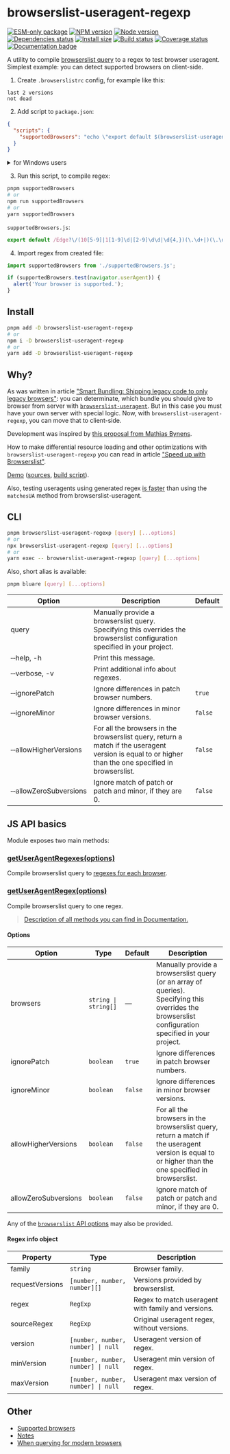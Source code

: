 # browserslist-useragent-regexp

[![ESM-only package][package]][package-url]
[![NPM version][npm]][npm-url]
[![Node version][node]][node-url]
[![Dependencies status][deps]][deps-url]
[![Install size][size]][size-url]
[![Build status][build]][build-url]
[![Coverage status][coverage]][coverage-url]
[![Documentation badge][documentation]][documentation-url]

[package]: https://img.shields.io/badge/package-ESM--only-ffe536.svg
[package-url]: https://nodejs.org/api/esm.html

[npm]: https://img.shields.io/npm/v/browserslist-useragent-regexp.svg
[npm-url]: https://npmjs.com/package/browserslist-useragent-regexp

[node]: https://img.shields.io/node/v/browserslist-useragent-regexp.svg
[node-url]: https://nodejs.org

[deps]: https://img.shields.io/librariesio/release/npm/browserslist-useragent-regexp
[deps-url]: https://libraries.io/npm/browserslist-useragent-regexp/tree

[size]: https://packagephobia.com/badge?p=browserslist-useragent-regexp
[size-url]: https://packagephobia.com/result?p=browserslist-useragent-regexp

[build]: https://img.shields.io/github/actions/workflow/status/browserslist/browserslist-useragent-regexp/ci.yml?branch=master
[build-url]: https://github.com/browserslist/browserslist-useragent-regexp/actions

[coverage]: https://img.shields.io/codecov/c/github/browserslist/browserslist-useragent-regexp.svg
[coverage-url]: https://app.codecov.io/gh/browserslist/browserslist-useragent-regexp

[documentation]: https://img.shields.io/badge/API-Documentation-2b7489.svg
[documentation-url]: https://browserslist.github.io/browserslist-useragent-regexp

A utility to compile [browserslist query](https://github.com/browserslist/browserslist#queries) to a regex to test browser useragent. Simplest example: you can detect supported browsers on client-side.

1) Create `.browserslistrc` config, for example like this:

```
last 2 versions
not dead
```

2) Add script to `package.json`:

```json
{
  "scripts": {
    "supportedBrowsers": "echo \"export default $(browserslist-useragent-regexp --allowHigherVersions);\" > supportedBrowsers.js"
  }
}
```

<details>
  <summary>for Windows users</summary>

```json
{
  "scripts": {
    "supportedBrowsers": "(echo export default && browserslist-useragent-regexp --allowHigherVersions) > supportedBrowsers.js"
  }
}
```

</details>

3) Run this script, to compile regex:

```bash
pnpm supportedBrowsers
# or
npm run supportedBrowsers
# or
yarn supportedBrowsers
```

`supportedBrowsers.js`:

```js
export default /Edge?\/(10[5-9]|1[1-9]\d|[2-9]\d\d|\d{4,})(\.\d+|)(\.\d+|)|Firefox\/(10[4-9]|1[1-9]\d|[2-9]\d\d|\d{4,})\.\d+(\.\d+|)|Chrom(ium|e)\/(10[5-9]|1[1-9]\d|[2-9]\d\d|\d{4,})\.\d+(\.\d+|)|Maci.* Version\/(15\.([6-9]|\d{2,})|(1[6-9]|[2-9]\d|\d{3,})\.\d+)([,.]\d+|)( Mobile\/\w+|) Safari\/|Chrome.+OPR\/(9\d|\d{3,})\.\d+\.\d+|(CPU[ +]OS|iPhone[ +]OS|CPU[ +]iPhone|CPU IPhone OS|CPU iPad OS)[ +]+(15[._]([6-9]|\d{2,})|(1[6-9]|[2-9]\d|\d{3,})[._]\d+)([._]\d+|)|Opera Mini|Android:?[ /\-](10[6-9]|1[1-9]\d|[2-9]\d{2}|\d{4,})(\.\d+|)(\.\d+|)|Mobile Safari.+OPR\/(6[4-9]|[7-9]\d|\d{3,})\.\d+\.\d+|Android.+Firefox\/(10[5-9]|1[1-9]\d|[2-9]\d\d|\d{4,})\.\d+(\.\d+|)|Android.+Chrom(ium|e)\/(10[6-9]|1[1-9]\d|[2-9]\d\d|\d{4,})\.\d+(\.\d+|)|Android.+(UC? ?Browser|UCWEB|U3)[ /]?(13\.([4-9]|\d{2,})|(1[4-9]|[2-9]\d|\d{3,})\.\d+)\.\d+|SamsungBrowser\/(1[7-9]|[2-9]\d|\d{3,})\.\d+|Android.+MQQBrowser\/(13(\.([1-9]|\d{2,})|)|(1[4-9]|[2-9]\d|\d{3,})(\.\d+|))(\.\d+|)|K[Aa][Ii]OS\/(2\.([5-9]|\d{2,})|([3-9]|\d{2,})\.\d+)(\.\d+|)/;
```

4) Import regex from created file:

```js
import supportedBrowsers from './supportedBrowsers.js';

if (supportedBrowsers.test(navigator.userAgent)) {
  alert('Your browser is supported.');
}
```

## Install

```bash
pnpm add -D browserslist-useragent-regexp
# or
npm i -D browserslist-useragent-regexp
# or
yarn add -D browserslist-useragent-regexp
```

## Why?

As was written in article ["Smart Bundling: Shipping legacy code to only legacy browsers"](https://www.smashingmagazine.com/2018/10/smart-bundling-legacy-code-browsers/): you can determinate, which bundle you should give to browser from server with [`browserslist-useragent`](https://github.com/browserslist/browserslist-useragent). But in this case you must have your own server with special logic. Now, with `browserslist-useragent-regexp`, you can move that to client-side.

Development was inspired by [this proposal from Mathias Bynens](https://twitter.com/mathias/status/1105857829393653761).

How to make differential resource loading and other optimizations with `browserslist-useragent-regexp` you can read in article ["Speed up with Browserslist"](https://dev.to/dangreen/speed-up-with-browserslist-30lh).

[Demo](https://browserslist.github.io/browserslist-useragent-regexp/demo.html) ([sources](https://github.com/browserslist/browserslist-useragent-regexp/blob/7cf6afb7da2b6c77179abb8b8bd1bbcb61cf376a/docs/demo.html#L17-L29), [build script](https://github.com/browserslist/browserslist-useragent-regexp/blob/7cf6afb7da2b6c77179abb8b8bd1bbcb61cf376a/examples/buildDemo.js#L61-L74)).

Also, testing useragents using generated regex [is faster](https://gist.github.com/dangreen/55c41072d8891efd3a772a4739d6cd9d) than using the `matchesUA` method from browserslist-useragent.

## CLI

```bash
pnpm browserslist-useragent-regexp [query] [...options]
# or
npx browserslist-useragent-regexp [query] [...options]
# or
yarn exec -- browserslist-useragent-regexp [query] [...options]
```

Also, short alias is available:

```bash
pnpm bluare [query] [...options]
```

| Option | Description | Default |
|--------|-------------|---------|
| query | Manually provide a browserslist query. Specifying this overrides the browserslist configuration specified in your project. | |
| &#x2011;&#x2011;help, -h | Print this message. | |
| &#x2011;&#x2011;verbose, -v | Print additional info about regexes. | |
| &#x2011;&#x2011;ignorePatch | Ignore differences in patch browser numbers. | `true` |
| &#x2011;&#x2011;ignoreMinor | Ignore differences in minor browser versions. | `false` |
| &#x2011;&#x2011;allowHigherVersions | For all the browsers in the browserslist query, return a match if the useragent version is equal to or higher than the one specified in browserslist. | `false` |
| &#x2011;&#x2011;allowZeroSubversions | Ignore match of patch or patch and minor, if they are 0. | `false` |

## JS API basics

Module exposes two main methods:

### [getUserAgentRegexes(options)](https://browserslist.github.io/browserslist-useragent-regexp/functions/getUserAgentRegexes.html)

Compile browserslist query to [regexes for each browser](#regex-info-object).

### [getUserAgentRegex(options)](https://browserslist.github.io/browserslist-useragent-regexp/functions/getUserAgentRegex.html)

Compile browserslist query to one regex.

> [Description of all methods you can find in Documentation.](https://browserslist.github.io/browserslist-useragent-regexp/index.html)

#### Options

| Option | Type | Default | Description |
|--------|------|---------|-------------|
| browsers | `string \| string[]` | — | Manually provide a browserslist query (or an array of queries). Specifying this overrides the browserslist configuration specified in your project. |
| ignorePatch | `boolean` | `true` | Ignore differences in patch browser numbers. |
| ignoreMinor | `boolean` | `false` | Ignore differences in minor browser versions. |
| allowHigherVersions | `boolean` | `false` | For all the browsers in the browserslist query, return a match if the useragent version is equal to or higher than the one specified in browserslist. |
| allowZeroSubversions | `boolean` | `false` | Ignore match of patch or patch and minor, if they are 0. |

Any of the [`browserslist` API options](https://github.com/browserslist/browserslist#js-api) may also be provided.

#### Regex info object

| Property | Type | Description |
|----------|------|-------------|
| family | `string` | Browser family. |
| requestVersions | `[number, number, number][]` | Versions provided by browserslist. |
| regex | `RegExp` | Regex to match useragent with family and versions. |
| sourceRegex | `RegExp` | Original useragent regex, without versions. |
| version | `[number, number, number] \| null` | Useragent version of regex. |
| minVersion | `[number, number, number] \| null` | Useragent min version of regex. |
| maxVersion | `[number, number, number] \| null` | Useragent max version of regex. |

## Other

- [Supported browsers](https://github.com/browserslist/browserslist-useragent#supported-browsers)
- [Notes](https://github.com/browserslist/browserslist-useragent#notes)
- [When querying for modern browsers](https://github.com/browserslist/browserslist-useragent#when-querying-for-modern-browsers)

